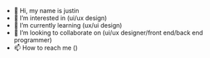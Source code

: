 - 👋 Hi, my name is justin
- 👀 I’m interested in (ui/ux design)
- 🌱 I’m currently learning (ux/ui design)
- 💞️ I’m looking to collaborate on (ui/ux designer/front end/back end programmer)
- 📫 How to reach me ()

<!---
jazzy20-1/jazzy20-1 is a ✨ special ✨ repository because its `README.md` (this file) appears on your GitHub profile.
You can click the Preview link to take a look at your changes.
--->
